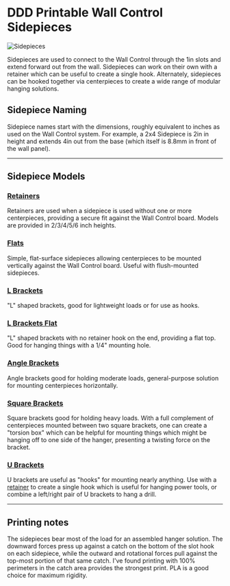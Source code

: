# DDD Printable Wall Control Sidepieces

![Sidepieces](https://github.com/aderusha/DDD-Printable-Wall-Control-System/blob/main/images/DDD_Printable_Wall_Control_Sidepieces.png?raw=true)

Sidepieces are used to connect to the Wall Control through the 1in slots and extend forward out from the wall.  Sidepieces can work on their own with a retainer which can be useful to create a single hook.  Alternately, sidepieces can be hooked together via centerpieces to create a wide range of modular hanging solutions.

## Sidepiece Naming

Sidepiece names start with the dimensions, roughly equivalent to inches as used on the Wall Control system.  For example, a 2x4 Sidepiece is 2in in height and extends 4in out from the base (which itself is 8.8mm in front of the wall panel).

---

## Sidepiece Models

### [Retainers](Retainers/)

Retainers are used when a sidepiece is used without one or more centerpieces, providing a secure fit against the Wall Control board.  Models are provided in 2/3/4/5/6 inch heights.

### [Flats](Flats/)

Simple, flat-surface sidepieces allowing centerpieces to be mounted vertically against the Wall Control board.  Useful with flush-mounted sidepieces.

### [L Brackets](L_brackets)

"L" shaped brackets, good for lightweight loads or for use as hooks.

### [L Brackets Flat](L_brackets_flat)

"L" shaped brackets with no retainer hook on the end, providing a flat top.  Good for hanging things with a 1/4" mounting hole.

### [Angle Brackets](Angle_brackets)

Angle brackets good for holding moderate loads, general-purpose solution for mounting centerpieces horizontally.

### [Square Brackets](Square_brackets/)

Square brackets good for holding heavy loads.  With a full complement of centerpieces mounted between two square brackets, one can create a "torsion box" which can be helpful for mounting things which might be hanging off to one side of the hanger, presenting a twisting force on the bracket.

### [U Brackets](U_brackets/.)

U brackets are useful as "hooks" for mounting nearly anything.  Use with a [retainer](Retainers/) to create a single hook which is useful for hanging power tools, or combine a left/right pair of U brackets to hang a drill.

---

## Printing notes

The sidepieces bear most of the load for an assembled hanger solution.  The downward forces press up against a catch on the bottom of the slot hook on each sidepiece, while the outward and rotational forces pull against the top-most portion of that same catch.  I've found printing with 100% perimeters in the catch area provides the strongest print. PLA is a good choice for maximum rigidity.
